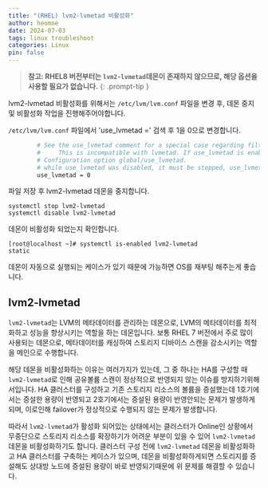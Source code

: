 ```yaml
---
title: "(RHEL) lvm2-lvmetad 비활성화"
author: heomne
date: 2024-07-03
tags: linux troubleshoot
categories: Linux
pin: false
---
```


> **참고: RHEL8 버전부터는 `lvm2-lvmetad`데몬이 존재하지 않으므로, 해당 옵션을 사용할 필요가 없습니다.**
{: .prompt-tip }

lvm2-lvmetad 비활성화를 위해서는 `/etc/lvm/lvm.conf` 파일을 변경 후, 데몬 중지 및 비활성화 작업을 진행해주어야합니다.

`/etc/lvm/lvm.conf` 파일에서 'use_lvmetad =' 검색 후 1을 0으로 변경합니다.
```bash
        # See the use_lvmetad comment for a special case regarding filters.
        #     This is incompatible with lvmetad. If use_lvmetad is enabled,
        # Configuration option global/use_lvmetad.
        # while use_lvmetad was disabled, it must be stopped, use_lvmetad
        use_lvmetad = 0
```

파일 저장 후 lvm2-lvmetad 데몬을 중지합니다.
```
systemctl stop lvm2-lvmetad
systemctl disable lvm2-lvmetad
```
데몬이 비활성화 되었는지 확인합니다.
```terminal
[root@localhost ~]# systemctl is-enabled lvm2-lvmetad
static
```

데몬이 자동으로 실행되는 케이스가 있기 때문에 가능하면 OS를 재부팅 해주는게 좋습니다.

## lvm2-lvmetad

`lvm2-lvmetad`는 LVM의 메타데이터를 관리하는 데몬으로, LVM의 메타데이터를 최적화하고 성능을 향상시키는 역할을 하는 데몬입니다.
보통 RHEL 7 버전에서 주로 많이 사용되는 데몬으로, 메타데이터를 캐싱하여 스토리지 디바이스 스캔을 감소시키는 역할을 메인으로 수행합니다.

해당 데몬을 비활성화하는 이유는 여러가지가 있는데, 그 중 하나는 HA를 구성할 때 `lvm2-lvmetad`로 인해 공유볼륨 스캔이 정상적으로 반영되지 않는 이슈를 방지하기위해서입니다.
HA 클러스터를 구성하고 기존 스토리지 리소스의 볼륨을 증설했는데 1호기에서는 증설한 용량이 반영되고 2호기에서는 증설된 용량이 반영안되는 문제가 발생하게되며, 이로인해 failover가 정상적으로 수행되지 않는 문제가 발생합니다.

따라서 `lvm2-lvmetad`가 활성화 되어있는 상태에서는 클러스터가 Online인 상황에서 무중단으로 스토리지 리소스를 확장하기가 어려운 부분이 있을 수 있어 `lvm2-lvmetad` 데몬을 비활성화하기도 합니다. 클러스터 구성 전에 `lvm2-lvmetad` 데몬을 비활성화하고 HA 클러스터를 구축하는 케이스가 있으며, 데몬을 비활성화하게되면 스토리지를 증설해도 상대방 노드에 증설된 용량이 바로 반영되기때문에 위 문제를 해결할 수 있습니다.